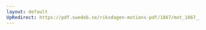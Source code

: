 ```yaml
---
layout: default
UpRedirect: https://pdf.swedeb.se/riksdagen-motions-pdf/1867/mot_1867__ak__00082.pdf
---
```

